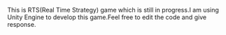 This is RTS(Real Time Strategy) game which is still in progress.I am using Unity Engine to develop this game.Feel free to edit the code and give response.
